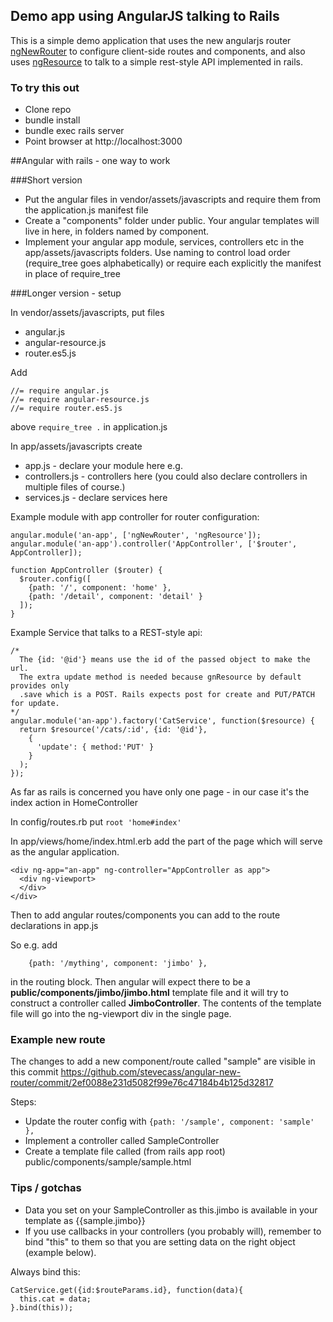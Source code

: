## Demo app using AngularJS talking to Rails
This is a simple demo application that uses the new angularjs router [ngNewRouter](http://angular.github.io/router/getting-started) to configure client-side routes and components, and also uses [ngResource](https://docs.angularjs.org/api/ngResource/service/$resource) to talk to a simple rest-style API implemented in rails.

### To try this out
* Clone repo
* bundle install
* bundle exec rails server
* Point browser at http://localhost:3000


##Angular with rails - one way to work

###Short version
* Put the angular files in vendor/assets/javascripts and require them from the application.js manifest file
* Create a "components" folder under public. Your angular templates will live in here, in folders named by component.
* Implement your angular app module, services, controllers etc in the app/assets/javascripts folders. Use naming to control load order (require_tree goes alphabetically) or require each explicitly the manifest in place of require_tree

###Longer version - setup

In vendor/assets/javascripts, put files
* angular.js
* angular-resource.js
* router.es5.js 

Add 
```
//= require angular.js
//= require angular-resource.js
//= require router.es5.js
```

above ```require_tree .``` in application.js

In app/assets/javascripts create
* app.js - declare your module here e.g.
* controllers.js - controllers here (you could also declare controllers in multiple files of course.)
* services.js - declare services here

Example module with app controller for router configuration:
```
angular.module('an-app', ['ngNewRouter', 'ngResource']);
angular.module('an-app').controller('AppController', ['$router', AppController]);

function AppController ($router) {
  $router.config([
    {path: '/', component: 'home' },
    {path: '/detail', component: 'detail' }
  ]);
}
```

Example Service that talks to a REST-style api:
```
/*
  The {id: '@id'} means use the id of the passed object to make the url.
  The extra update method is needed because gnResource by default provides only
  .save which is a POST. Rails expects post for create and PUT/PATCH for update.
*/
angular.module('an-app').factory('CatService', function($resource) {
  return $resource('/cats/:id', {id: '@id'},
    {
      'update': { method:'PUT' }
    }
  );
});
```


As far as rails is concerned you have only one page - in our case it's the index action in HomeController

In config/routes.rb put 
```root 'home#index'```

In app/views/home/index.html.erb add the part of the page which will serve as the angular application. 
```
<div ng-app="an-app" ng-controller="AppController as app">
  <div ng-viewport>
  </div>
</div>
```


Then to add angular routes/components you can add to the route declarations in app.js

So e.g. add
```
    {path: '/mything', component: 'jimbo' },
```
in the routing block. Then angular will expect there to be a **public/components/jimbo/jimbo.html** template file and it will try to construct a controller called **JimboController**. The contents of the template file will go into the ng-viewport div in the single page.

### Example new route
The changes to add a new component/route called "sample" are visible in this commit https://github.com/stevecass/angular-new-router/commit/2ef0088e231d5082f99e76c47184b4b125d32817

Steps:
* Update the router config with ```{path: '/sample', component: 'sample' },```
* Implement a controller called SampleController
* Create a template file called (from rails app root) public/components/sample/sample.html

### Tips / gotchas
* Data you set on your SampleController as this.jimbo is available in your template as {{sample.jimbo}}
* If you use callbacks in your controllers (you probably will), remember to bind "this" to them so that you are setting data on the right object (example below).

Always bind this:
```
CatService.get({id:$routeParams.id}, function(data){
  this.cat = data;
}.bind(this));
```
